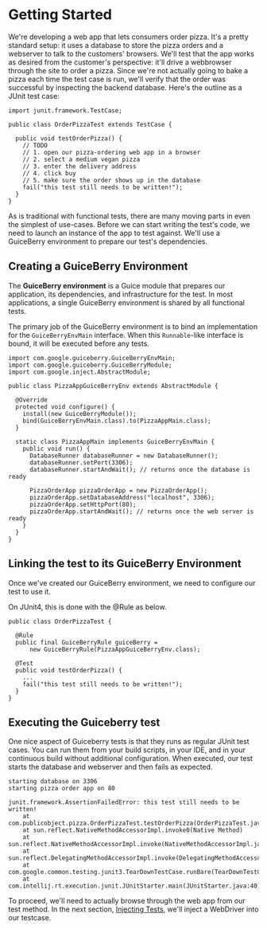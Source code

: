 # Getting Started #
We're developing a web app that lets consumers order pizza. It's a pretty standard setup: it uses a database to store the pizza orders and a webserver to talk to the customers' browsers. We'll test that the app works as desired from the customer's perspective: it'll drive a webbrowser through the site to order a pizza. Since we're not actually going to bake a pizza each time the test case is run, we'll verify that the order was successful by inspecting the backend database. Here's the outline as a JUnit test case:
```
import junit.framework.TestCase;

public class OrderPizzaTest extends TestCase {
  
  public void testOrderPizza() {
    // TODO
    // 1. open our pizza-ordering web app in a browser
    // 2. select a medium vegan pizza
    // 3. enter the delivery address
    // 4. click buy
    // 5. make sure the order shows up in the database
    fail("this test still needs to be written!");
  }
}
```
As is traditional with functional tests, there are many moving parts in even the simplest of use-cases. Before we can start writing the test's code, we need to launch an instance of the app to test against. We'll use a GuiceBerry environment to prepare our test's dependencies.

## Creating a GuiceBerry Environment ##
The **GuiceBerry environment** is a Guice module that prepares our application, its dependencies, and infrastructure for the test. In most applications, a single GuiceBerry environment is shared by all functional tests.

The primary job of the GuiceBerry environment is to bind an implementation for the `GuiceBerryEnvMain` interface. When this `Runnable`-like interface is bound, it will be executed before any tests.
```
import com.google.guiceberry.GuiceBerryEnvMain;
import com.google.guiceberry.GuiceBerryModule;
import com.google.inject.AbstractModule;

public class PizzaAppGuiceBerryEnv extends AbstractModule {

  @Override
  protected void configure() {
    install(new GuiceBerryModule());
    bind(GuiceBerryEnvMain.class).to(PizzaAppMain.class);
  }

  static class PizzaAppMain implements GuiceBerryEnvMain {
    public void run() {
      DatabaseRunner databaseRunner = new DatabaseRunner();
      databaseRunner.setPort(3306);
      databaseRunner.startAndWait(); // returns once the database is ready

      PizzaOrderApp pizzaOrderApp = new PizzaOrderApp();
      pizzaOrderApp.setDatabaseAddress("localhost", 3306);
      pizzaOrderApp.setHttpPort(80);
      pizzaOrderApp.startAndWait(); // returns once the web server is ready
    }
  }
}
```

## Linking the test to its GuiceBerry Environment ##
Once we've created our GuiceBerry environment, we need to configure our test to use it.

On JUnit4, this is done with the @Rule as below.

```
public class OrderPizzaTest {

  @Rule
  public final GuiceBerryRule guiceBerry =
      new GuiceBerryRule(PizzaAppGuiceBerryEnv.class);

  @Test
  public void testOrderPizza() {
    ...
    fail("this test still needs to be written!");
  }
}
```

## Executing the Guiceberry test ##
One nice aspect of Guiceberry tests is that they runs as regular JUnit test cases. You can run them from your build scripts, in your IDE, and in your continuous build without additional configuration. When executed, our test starts the database and webserver and then fails as expected.
```
starting database on 3306
starting pizza order app on 80

junit.framework.AssertionFailedError: this test still needs to be written!
	at com.publicobject.pizza.OrderPizzaTest.testOrderPizza(OrderPizzaTest.java:34)
	at sun.reflect.NativeMethodAccessorImpl.invoke0(Native Method)
	at sun.reflect.NativeMethodAccessorImpl.invoke(NativeMethodAccessorImpl.java:39)
	at sun.reflect.DelegatingMethodAccessorImpl.invoke(DelegatingMethodAccessorImpl.java:25)
	at com.google.common.testing.junit3.TearDownTestCase.runBare(TearDownTestCase.java:106)
	at com.intellij.rt.execution.junit.JUnitStarter.main(JUnitStarter.java:40)
```
To proceed, we'll need to actually browse through the web app from our test method. In the next section, [Injecting Tests](InjectingTests.md), we'll inject a WebDriver into our testcase.